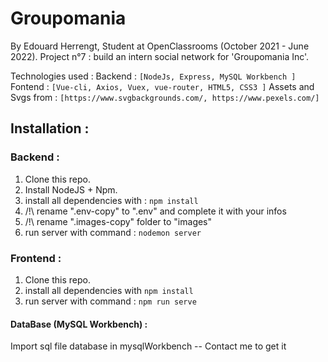 # Groupomania

By Edouard Herrengt, Student at OpenClassrooms (October 2021 - June 2022).
Project n°7 : build an intern social network for 'Groupomania Inc'.

Technologies used :
Backend : `[NodeJs, Express, MySQL Workbench ]`
Fontend : `[Vue-cli, Axios, Vuex, vue-router, HTML5, CSS3 ]`
Assets and Svgs from : `[https://www.svgbackgrounds.com/, https://www.pexels.com/]`

## Installation :

### Backend : 
1. Clone this repo.
2. Install NodeJS + Npm.
3. install all dependencies with : `npm install` 
5. /!\ rename ".env-copy" to ".env" and complete it with your infos
6. /!\ rename ".images-copy" folder to "images"
7. run server with command : `nodemon server`

### Frontend : 
1. Clone this repo.
2. install all dependencies with `npm install`
3. run server with command : `npm run serve`

#### DataBase (MySQL Workbench) :
Import sql file database in mysqlWorkbench -- Contact me to get it

